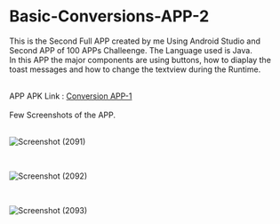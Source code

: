 # Basic-Conversions-APP-2


This is the Second Full APP created by me Using Android Studio and Second APP of 100 APPs Challeenge. The Language used is Java. <br> In this APP the major components are using buttons, how to diaplay the toast messages and how to change the textview during the Runtime.

<br>
APP APK Link : <a href="https://drive.google.com/file/d/1VmX4K2VfuhCv6UsM51Qsr7J_npkqiUbh/view?usp=sharing" download="FILENAME">Conversion APP-1</a>
<br>
<br>
Few Screenshots of the APP.
<br>
<br>

![Screenshot (2091)](https://user-images.githubusercontent.com/88375748/134816765-51dc1ef5-7c74-41da-818e-b7cbecc50985.png)

<br>

![Screenshot (2092)](https://user-images.githubusercontent.com/88375748/134816792-3afecdb7-9816-496b-b536-9d8734f050b6.png)

<br>

![Screenshot (2093)](https://user-images.githubusercontent.com/88375748/134816819-477484f9-6bc7-4ca3-8840-05430e0502b3.png)
